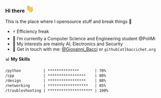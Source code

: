 ### Hi there <a href="https://www.gautamkrishnar.com/"><img src="imgs/hi.gif" height="25px"></a>

This is the place where I opensource stuff and break things :rofl:

-   ⚡ Efficiency freak
-   🔭 I’m currently a Computer Science and Engineering student @PoliMi
-   🌱 My interests are mainly AI, Electronics and Security
-   💬 Get in touch with me: [@Giovanni_Bacci](https://twitter.com/Giovanni_Bacci) or `github[at]baccichet.org`

📊 **My Skills**

```
/python          | **************       | 70%
/cpp             | *****************    | 80%
/design          | *****************    | 80%
/networking      | ******************   | 85%
/troubleshooting | ******************** | 100%
```

<!--
**GiovanniBaccichet/GiovanniBaccichet** is a ✨ _special_ ✨ repository because its `README.md` (this file) appears on your GitHub profile.

Here are some ideas to get you started:

- 🔭 I’m currently working on ...
- 🌱 I’m currently learning ...
- 👯 I’m looking to collaborate on ...
- 🤔 I’m looking for help with ...
- 💬 Ask me about ...
- 📫 How to reach me: ...
- 😄 Pronouns: ...
- ⚡ Fun fact: ...
-->
